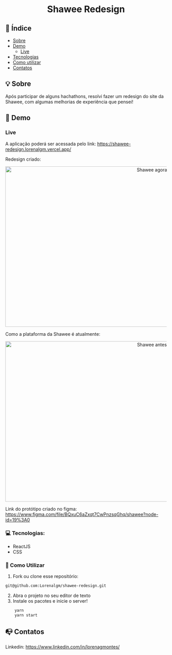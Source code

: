 <br />
<p align="center">
    <h1 align="center">Shawee Redesign</h1>

  </p> 

## :checkered_flag: Índice

* [Sobre](#bulb-sobre)
* [Demo](#iphone-demo)
  * [Live](#live)  
* [Tecnologias](#computer-tecnologias)
* [Como utilizar](#wrench-como-utilizar)
* [Contatos](#mailbox_with_no_mail-contatos)

## :bulb: Sobre
Após participar de alguns hachathons, resolvi fazer um redesign do site da Shawee, com algumas melhorias de experiência que pensei!


## :iphone: Demo

### Live

A aplicação poderá ser acessada pelo link: https://shawee-redesign.lorenalgm.vercel.app/

Redesign criado:
<p align="center">
    <img src="https://i.ibb.co/DtJRhH5/shaweeagora.gif" width="900" height="500" alt="Shawee agora">
 </p>

 Como a plataforma da Shawee é atualmente:
<p align="center">
    <img src="https://i.ibb.co/xLMqmrQ/shaweeantes.gif" width="900" height="500" alt="Shawee antes">
 </p>


Link do protótipo criado no figma: https://www.figma.com/file/BQxuC6aZxqt7CwPnzsqGhq/shawee?node-id=19%3A0

### :computer: Tecnologias:
- ReactJS
- CSS

### :wrench: Como Utilizar

1. Fork ou clone esse repositório:
```sh 
git@github.com:Lorenalgm/shawee-redesign.git
```
2. Abra o projeto no seu editor de texto
3. Instale os pacotes e inicie o server!
```sh 
    yarn
    yarn start
```

## :mailbox_with_no_mail: Contatos
Linkedin: https://www.linkedin.com/in/lorenagmontes/

   
